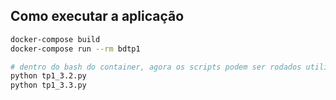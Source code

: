 ## Como executar a aplicação

```bash
docker-compose build
docker-compose run --rm bdtp1

# dentro do bash do container, agora os scripts podem ser rodados utilizando o postgres no outro container
python tp1_3.2.py
python tp1_3.3.py
```